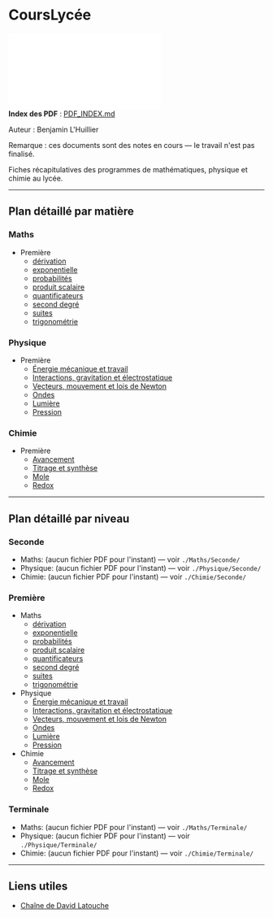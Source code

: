 # CoursLycée

![PDF index](./PDF_INDEX.md)  
**Index des PDF** : [PDF_INDEX.md](./PDF_INDEX.md)

Auteur : Benjamin L'Huillier

Remarque : ces documents sont des notes en cours — le travail n'est pas finalisé.

Fiches récapitulatives des programmes de mathématiques, physique et chimie au lycée.

---

## Plan détaillé par matière

### Maths
- Première
  - [dérivation](./Maths/Premiere/derivation.pdf)
  - [exponentielle](./Maths/Premiere/exponentielle.pdf)
  - [probabilités](./Maths/Premiere/probas.pdf)
  - [produit scalaire](./Maths/Premiere/produit_scalaire.pdf)
  - [quantificateurs](./Maths/Premiere/quantificateurs.pdf)
  - [second degré](./Maths/Premiere/second_degre.pdf)
  - [suites](./Maths/Premiere/suites.pdf)
  - [trigonométrie](./Maths/Premiere/trigo.pdf)

### Physique
- Première
  - [Énergie mécanique et travail](./Physique/Premiere/Energie_Mecanique_Travail.pdf)
  - [Interactions, gravitation et électrostatique](./Physique/Premiere/Interactions_Gravitation_Electrostatique.pdf)
  - [Vecteurs, mouvement et lois de Newton](./Physique/Premiere/Vecteurs_mouvement_Newton.pdf)
  - [Ondes](./Physique/Premiere/Ondes.pdf)
  - [Lumière](./Physique/Premiere/Lumiere.pdf)
  - [Pression](./Physique/Premiere/Pression.pdf)

### Chimie
- Première
  - [Avancement](./Chimie/Premiere/avancement.pdf)
  - [Titrage et synthèse](./Chimie/Premiere/chem_1_titrage_synthese.pdf)
  - [Mole](./Chimie/Premiere/mole.pdf)
  - [Redox](./Chimie/Premiere/redox.pdf)

---

## Plan détaillé par niveau

### Seconde
- Maths: (aucun fichier PDF pour l'instant) — voir `./Maths/Seconde/`
- Physique: (aucun fichier PDF pour l'instant) — voir `./Physique/Seconde/`
- Chimie: (aucun fichier PDF pour l'instant) — voir `./Chimie/Seconde/`

### Première
- Maths
  - [dérivation](./Maths/Premiere/derivation.pdf)
  - [exponentielle](./Maths/Premiere/exponentielle.pdf)
  - [probabilités](./Maths/Premiere/probas.pdf)
  - [produit scalaire](./Maths/Premiere/produit_scalaire.pdf)
  - [quantificateurs](./Maths/Premiere/quantificateurs.pdf)
  - [second degré](./Maths/Premiere/second_degre.pdf)
  - [suites](./Maths/Premiere/suites.pdf)
  - [trigonométrie](./Maths/Premiere/trigo.pdf)
- Physique
  - [Énergie mécanique et travail](./Physique/Premiere/Energie_Mecanique_Travail.pdf)
  - [Interactions, gravitation et électrostatique](./Physique/Premiere/Interactions_Gravitation_Electrostatique.pdf)
  - [Vecteurs, mouvement et lois de Newton](./Physique/Premiere/Vecteurs_mouvement_Newton.pdf)
  - [Ondes](./Physique/Premiere/Ondes.pdf)
  - [Lumière](./Physique/Premiere/Lumiere.pdf)
  - [Pression](./Physique/Premiere/Pression.pdf)
- Chimie
  - [Avancement](./Chimie/Premiere/avancement.pdf)
  - [Titrage et synthèse](./Chimie/Premiere/chem_1_titrage_synthese.pdf)
  - [Mole](./Chimie/Premiere/mole.pdf)
  - [Redox](./Chimie/Premiere/redox.pdf)

### Terminale
- Maths: (aucun fichier PDF pour l'instant) — voir `./Maths/Terminale/`
- Physique: (aucun fichier PDF pour l'instant) — voir `./Physique/Terminale/`
- Chimie: (aucun fichier PDF pour l'instant) — voir `./Chimie/Terminale/`

---


## Liens utiles

- [Chaîne de David Latouche](https://www.youtube.com/@DavidLatouche)